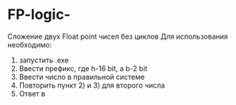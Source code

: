 # FP-logic-
Сложение двух Float point чисел без циклов
Для использования необходимо:
1) запустить .exe
2) Ввести префикс, где h-16 bit, а b-2 bit
3) Ввести число в правильной системе
4) Повторить пункт 2) и 3) для второго числа
5) Ответ в
